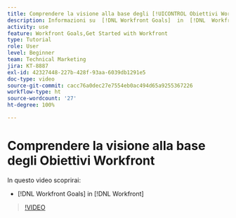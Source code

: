 ```yaml
---
title: Comprendere la visione alla base degli [!UICONTROL Obiettivi Workfront]
description: Informazioni su  [!DNL Workfront Goals]  in  [!DNL  Workfront]  dal team di prodotto.
activity: use
feature: Workfront Goals,Get Started with Workfront
type: Tutorial
role: User
level: Beginner
team: Technical Marketing
jira: KT-8887
exl-id: 42327448-227b-428f-93aa-6039db1291e5
doc-type: video
source-git-commit: cacc76a0dec27e7554eb0ac494d65a9255367226
workflow-type: ht
source-wordcount: '27'
ht-degree: 100%

---
```


# Comprendere la visione alla base degli Obiettivi Workfront

In questo video scoprirai:

* [!DNL Workfront Goals] in [!DNL  Workfront]

>[!VIDEO](https://video.tv.adobe.com/v/335181/?quality=12&learn=on)
